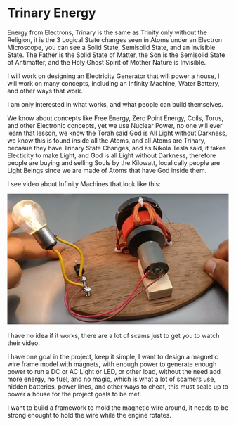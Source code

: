 # Trinary Energy

Energy from Electrons,
Trinary is the same as Trinity only without the Religion, it is the 3 Logical State changes seen in Atoms under an Electron Microscope,
you can see a Solid State, Semisolid State, and an Invisible State. The Father is the Solid State of Matter, the Son is the Semisolid State of Antimatter, and the Holy Ghost Spirit of Mother Nature is Invisible.

I will work on designing an Electricity Generator that will power a house,
I will work on many concepts,
including an Infinity Machine, Water Battery, and other ways that work.

I am only interested in what works, and what people can build themselves.

We know about concepts like Free Energy, Zero Point Energy, Coils, Torus, and other Electronic concepts, 
yet we use Nuclear Power, no one will ever learn that lesson, we know the Torah said God is All Light without Darkness,
we know this is found inside all the Atoms, and all Atoms are Trinary, 
becasue they have Trinary State Changes, 
and as Nikola Tesla said, 
it takes Electicity to make Light, and God is all Light without Darkness,
therefore people are buying and selling Souls by the Kilowatt,
localically people are Light Beings since we are made of Atoms that have God inside them.

I see video about Infinity Machines that look like this:

![Infinity Machine](https://github.com/Light-Wizzard/Trinary-Energy/blob/main/images/Infinity.png)

I have no idea if it works, there are a lot of scams just to get you to watch their video.

I have one goal in the project, keep it simple, 
I want to design a magnetic wire frame model with magnets,
with enough power to generate enough power to run a DC or AC Light or LED, or other load,
without the need add more energy, no fuel, and no magic,
which is what a lot of scamers use, hidden batteries, power lines, 
and other ways to cheat, 
this must scale up to power a house for the project goals to be met.

I want to build a framework to mold the magnetic wire around, 
it needs to be strong enought to hold the wire while the engine rotates.
